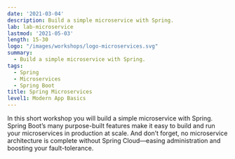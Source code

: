 ```yaml
---
date: '2021-03-04'
description: Build a simple microservice with Spring.
lab: lab-microservice
lastmod: '2021-05-03'
length: 15-30
logo: "/images/workshops/logo-microservices.svg"
summary:
  - Build a simple microservice with Spring.
tags:
  - Spring
  - Microservices
  - Spring Boot
title: Spring Microservices
level1: Modern App Basics
---
```


In this short workshop you will build a simple microservice with Spring. Spring Boot’s many purpose-built features make it easy to build and run your microservices in production at scale. And don’t forget, no microservice architecture is complete without Spring Cloud—easing administration and boosting your fault-tolerance.
